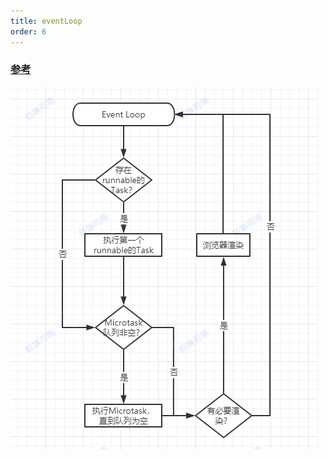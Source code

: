 ```yaml
---
title: eventLoop
order: 6
---
```


### [参考](https://zhuanlan.zhihu.com/p/33058983)

![](../assets/javascript/eventloop.jpeg)
